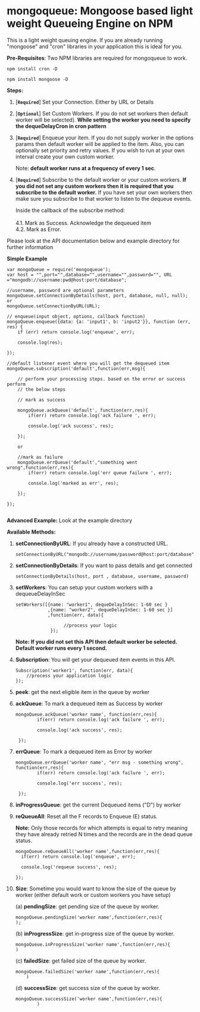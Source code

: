 # mongoqueue: Mongoose based light weight Queueing Engine on NPM

This is a light weight queuing engine. If you are already running "mongoose" and "cron" libraries in your application this is ideal for you.

**Pre-Requisites**: Two NPM libraries are required for mongoqueue to work.

`npm install cron -D`

`npm install mongoose -D`

**Steps:**

1. [**`Required`**] Set your Connection. Either by URL or Details
2. [**`Optional`**] Set Custom Workers. If you do not set workers then default worker will be selected). **While setting the worker you need to specify the dequeDelayCron in cron pattern**
3. [**`Required`**] Enqueue your item. If you do not supply worker in the options params then default worker will be applied to the item. Also, you can optionally set priority and retry values. If you wish to run at your own interval create your own custom worker.

   Note: **default worker runs at a frequency of every 1 sec**.
4. [**`Required`**] Subscribe to the default worker or your custom workers. **If you did not set any custom workers then it is required that you subscribe to the default worker.** If you have set your own workers then make sure you subscribe to that worker to listen to the dequeue events.

    Inside the callback of the subscribe method: <br><br>
         4.1. Mark as Success. Acknowledge the dequeued item <br>
         4.2. Mark as Error.

Please look at the API documentation below and example directory for further information

**Simple Example**


```
var mongoQueue = require('mongoqueue');
var host = "",port="",database="",username="",password="", URL ="mongodb://username:pwd@host:port/database";

//username, password are optional parameters
mongoQueue.setConnectionByDetails(host, port, database, null, null);
or
mongoQueue.setConnectionByURL(URL);

// enqueue(input object, options, callback function)
mongoQueue.enqueue({data: {a: 'input1', b: 'input2'}}, function (err, res) {
    if (err) return console.log('enqueue', err);

    console.log(res);

});

//default listener event where you will get the dequeued item
mongoQueue.subscription('default',function(err,msg){

    // perform your processing steps. based on the error or success perform
    // the below steps

    // mark as success

    mongoQueue.ackQueue('default', function(err,res){
        if(err) return console.log('ack failure ', err);

        console.log('ack success', res);

    });

    or

    //mark as failure
    mongoQueue.errQueue('default',"something went wrong",function(err,res){
        if(err) return console.log('err queue failure ', err);

        console.log('marked as err', res);

    });

});


````

**Advanced Example:** Look at the example directory

**Available Methods:**

 1. **setConnectionByURL**: If you already have a constructed URL.

    ```
    setConnectionByURL("mongodb://username/password@host:port/database");
    ```

 2. **setConnectionByDetails**: If you want to pass details and get connected

    ```
    setConnectionByDetails(host, port , database, username, password)
    ```

 3. **setWorkers**: You can setup your custom workers with a dequeueDelayInSec

      ```
      setWorkers([{name: "worker1", dequeDelayInSec: 1-60 sec }
                  ,{name: "worker2", dequeDelayInSec: 1-60 sec }]
                  ,function(err, data){

                        //process your logic
                   });
      ```

     **Note: If you did not set this API then default worker be selected. Default worker runs every 1 second.**

 4. **Subscription**: You will get your dequeued item events in this API.

    ```
    Subscription('worker1', function(err, data){
        //process your application logic
    });
    ```

 5. **peek**:  get the next eligible item in the queue by worker

 6. **ackQueue**: To mark a dequeued item as Success by worker

    ```
    mongoQueue.ackQueue('worker name', function(err,res){
            if(err) return console.log('ack failure ', err);

            console.log('ack success', res);

     });
     ```

 7. **errQueue**: To mark a dequeued item as Error by worker

    ```
    mongoQueue.errQueue('worker name', "err msg - something wrong", function(err,res){
            if(err) return console.log('ack failure ', err);

            console.log('err success', res);

     });
     ```

 8. **inProgressQueue**: get the current Dequeued items ("D") by worker

 9. **reQueueAll**: Reset all the F records to Enqueue (E) status.

    **Note:** Only those records for which attempts is equal to retry meaning they have already retried N times and the records are in the dead queue status.


    ```
    mongoQueue.reQueueAll('worker name',function(err,res){
      if(err) return console.log('enqueue', err);

      console.log('requeue success', res);

    });
    ```

 10. **Size**: Sometime you would want to know the size of the queue by worker (either default work or custom workers you have setup)

     (a) **pendingSize**: get pending size of the queue by worker.

        ```
        mongoQueue.pendingSize('worker name',function(err,res){
        );
        ```

     (b) **inProgressSize**: get in-progress size of the queue by worker.

        ```
        mongoQueue.inProgressSize('worker name',function(err,res){
        )
        ```

     (c) **failedSize**: get failed size of the queue by worker.

        ```
        mongoQueue.failedSize('worker name',function(err,res){
            )
        ```

     (d) **successSize**: get success size of the queue by worker.

        ```
        mongoQueue.successSize('worker name',function(err,res){
                )
        ```
